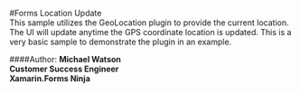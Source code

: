 #Forms Location Update	
This sample utilizes the GeoLocation plugin to provide the current location. The UI will update anytime the GPS coordinate location is updated. This is a very basic sample to demonstrate the plugin in an example.

####Author:
**Michael Watson**  
**Customer Success Engineer**  
**Xamarin.Forms Ninja**  